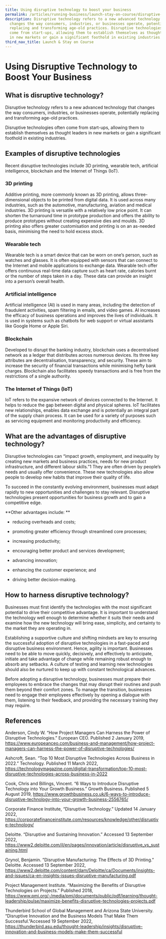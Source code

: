 ```yaml
---
title: Using disruptive technology to boost your business
permalink: /articles/running-business/launch-stay-on-course/disruptive-tech-boost-business/
description: Disruptive technology refers to a new advanced technology that
  changes the way consumers, industries, or businesses operate, potentially
  replacing and transforming age-old practices. Disruptive technologies often
  come from start-ups, allowing them to establish themselves as thought leaders
  in new markets or gain a significant foothold in existing industries.
third_nav_title: Launch & Stay on Course
---
```


# Using Disruptive Technology to Boost Your Business 

 

 

## What is disruptive technology? 

Disruptive technology refers to a new advanced technology that changes the way consumers, industries, or businesses operate, potentially replacing and transforming age-old practices.  

 

Disruptive technologies often come from start-ups, allowing them to establish themselves as thought leaders in new markets or gain a significant foothold in existing industries.  

 

 
## Examples of disruptive technologies 

Recent disruptive technologies include 3D printing, wearable tech, artificial intelligence, blockchain and the Internet of Things (IoT).  

 

### 3D printing 

Additive printing, more commonly known as 3D printing, allows three-dimensional objects to be printed from digital data. It is used across many industries, such as the automotive, manufacturing, aviation and medical industries. 3D printing is versatile with a relatively low price point. It can shorten the turnaround time in prototype production and offers the ability to produce prototypes without creating expensive dies and moulds. 3D printing also offers greater customisation and printing is on an as-needed basis, minimising the need to hold excess stock.  

 

### Wearable tech 

Wearable tech is a smart device that can be worn on one’s person, such as watches and glasses. It is often equipped with sensors that can connect to the Internet and mobile applications to exchange data. Wearable tech offer offers continuous real-time data capture such as heart rate, calories burnt or the number of steps taken in a day. These data can provide an insight into a person’s overall health.    

 

### Artificial intelligence 

Artificial intelligence (AI) is used in many areas, including the detection of fraudulent activities, spam filtering in emails, and video games. AI increases the efficacy of business operations and improves the lives of individuals. It is used in systems such as chatbots for web support or virtual assistants like Google Home or Apple Siri.  

 

### Blockchain 

Developed to disrupt the banking industry, blockchain uses a decentralised network as a ledger that distributes across numerous devices. Its three key attributes are decentralisation, transparency, and security. These aim to increase the security of financial transactions while minimising hefty bank charges. Blockchain also facilitates speedy transactions and is free from the restrictions of a single authority. 

 

### The Internet of Things (IoT) 

IoT refers to the expansive network of devices connected to the Internet. It helps to reduce the gap between digital and physical spheres. IoT facilitates new relationships, enables data exchange and is potentially an integral part of the supply chain process. It can be used for a variety of purposes such as servicing equipment and monitoring productivity and efficiency.  

 

 

## What are the advantages of disruptive technology? 

Disruptive technologies can “impact growth, employment, and inequality by creating new markets and business practices, needs for new product infrastructure, and different labour skills.”1 They are often driven by people’s needs and usually offer convenience. These new technologies also allow people to develop new habits that improve their quality of life.  

 

To succeed in the constantly evolving environment, businesses must adapt rapidly to new opportunities and challenges to stay relevant. Disruptive technologies present opportunities for business growth and to gain a competitive edge.  

 
**Other advantages include: **

* reducing overheads and costs; 
 
* promoting greater efficiency through streamlined core processes; 
 
* increasing productivity; 
 
* encouraging better product and services development; 
 
* advancing innovation; 
 
* enhancing the customer experience; and 
 
* driving better decision-making. 

 

 

## How to harness disruptive technology?	 

Businesses must first identify the technologies with the most significant potential to drive their competitive advantage. It is important to understand the technology well enough to determine whether it suits their needs and examine how the new technology will bring ease, simplicity, and certainty to the market they are operating in.  

 

Establishing a supportive culture and shifting mindsets are key to ensuring the successful adoption of disruptive technologies in a fast-paced and disruptive business environment. Hence, agility is important. Businesses need to be able to move quickly, decisively, and effectively to anticipate, initiate and take advantage of change while remaining robust enough to absorb any setbacks. A culture of testing and learning new technologies should also be nurtured to keep up with constant technological advances.   

 

Before adopting a disruptive technology, businesses must prepare their employees to embrace the changes that may disrupt their routines and push them beyond their comfort zones. To manage the transition, businesses need to engage their employees effectively by opening a dialogue with them, listening to their feedback, and providing the necessary training they may require.  

 

 

 

## References 

 

Anderson, Cindy W. “How Project Managers Can Harness the Power of Disruptive Technologies.” European CEO. Published 2 January 2019, <https://www.europeanceo.com/business-and-management/how-project-managers-can-harness-the-power-of-disruptive-technologies/>

 

Ashcroft, Sean. “Top 10 Most Disruptive Technologies Across Business in 2022.” Technology. Published 11 March 2022, <https://technologymagazine.com/digital-transformation/top-10-most-disruptive-technologies-across-business-in-2022>

 

Cook, Chris and Billings, Vincent. “6 Ways to Introduce Disruptive Technology into Your Growth Business.” Growth Business. Published 5 August 2019, <https://www.growthbusiness.co.uk/6-ways-to-introduce-disruptive-technology-into-your-growth-business-2556765/>

 

Corporate Finance Institute, “Disruptive Technology.” Updated 14 January 2022, <https://corporatefinanceinstitute.com/resources/knowledge/other/disruptive-technology/> 

 

Deloitte. “Disruptive and Sustaining Innovation.” Accessed 13 September 2022, <https://www2.deloitte.com/il/en/pages/innovation/article/disruptive_vs_sustaining.html>  

 

Grynol, Benjamin. ”Disruptive Manufacturing: The Effects of 3D Printing.” Deloitte. Accessed 13 September 2022, <https://www2.deloitte.com/content/dam/Deloitte/ca/Documents/insights-and-issues/ca-en-insights-issues-disruptive-manufacturing.pdf> 

 

Project Management Institute. “Maximizing the Benefits of Disruptive Technologies on Projects.” Published 2018, <https://www.pmi.org/-/media/pmi/documents/public/pdf/learning/thought-leadership/pulse/maximize-benefits-disruptive-technologies-projects.pdf>  

 

Thunderbird School of Global Management and Arizona State University. “Disruptive Innovation and the Business Models That Make Them Successful.”Accessed 19 September 2022, <https://thunderbird.asu.edu/thought-leadership/insights/disruptive-innovation-and-business-models-make-them-successful>  

 
